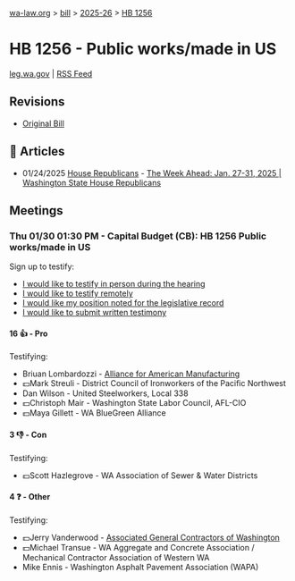 [wa-law.org](/) > [bill](/bill/) > [2025-26](/bill/2025-26/) > [HB 1256](/bill/2025-26/hb/1256/)

# HB 1256 - Public works/made in US
[leg.wa.gov](https://app.leg.wa.gov/billsummary?BillNumber=1256&Year=2025&Initiative=false) | [RSS Feed](./rss.xml)

## Revisions
* [Original Bill](1/)

## 📰 Articles
* 01/24/2025 [House Republicans](/org/house_republicans/) - [The Week Ahead: Jan. 27-31, 2025 | Washington State House Republicans](https://houserepublicans.wa.gov/week/the-week-ahead-jan-27-31-2025/#:~:text=HB%201256)

## Meetings
### Thu 01/30 01:30 PM - Capital Budget (CB): HB 1256 Public works/made in US
Sign up to testify:
* [I would like to testify in person during the hearing](https://app.leg.wa.gov/csi/Testifier/Add?chamber=House&mId=32551&aId=161937&caId=25153&tId=1)
* [I would like to testify remotely](https://app.leg.wa.gov/csi/Testifier/Add?chamber=House&mId=32551&aId=161937&caId=25153&tId=2)
* [I would like my position noted for the legislative record](https://app.leg.wa.gov/csi/Testifier/Add?chamber=House&mId=32551&aId=161937&caId=25153&tId=3)
* [I would like to submit written testimony](https://app.leg.wa.gov/csi/Testifier/Add?chamber=House&mId=32551&aId=161937&caId=25153&tId=4)

#### 16 👍 - Pro
Testifying:
* Briuan Lombardozzi - [Alliance for American Manufacturing](/org/alliance_for_american_manufacturing/)
* 💵Mark Streuli - District Council of Ironworkers of the Pacific Northwest
* Dan Wilson - United Steelworkers, Local 338
* 💵Christoph Mair - Washington State Labor Council, AFL-CIO
* 💵Maya Gillett - WA BlueGreen Alliance

#### 3 👎 - Con
Testifying:
* 💵Scott Hazlegrove - WA Association of Sewer & Water Districts

#### 4 ❓ - Other
Testifying:
* 💵Jerry Vanderwood - [Associated General Contractors of Washington](/org/associated_general_contractors_of_washington/)
* 💵Michael Transue - WA Aggregate and Concrete Association / Mechanical Contractor Association of Western WA
* Mike Ennis - Washington Asphalt Pavement Association (WAPA)
